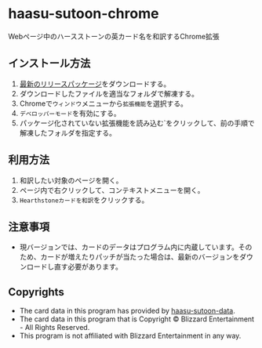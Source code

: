 # haasu-sutoon-chrome
Webページ中のハースストーンの英カード名を和訳するChrome拡張

## インストール方法

1. [最新のリリースパッケージ](https://github.com/tamano/haasu-sutoon-chrome/archive/v0.9.0.zip)をダウンロードする。
1. ダウンロードしたファイルを適当なフォルダで解凍する。
1. Chromeで`ウィンドウ`メニューから`拡張機能`を選択する。
1. `デベロッパーモード`を有効にする。
1. パッケージ化されていない拡張機能を読み込む`をクリックして、前の手順で解凍したフォルダを指定する。

## 利用方法

1. 和訳したい対象のページを開く。
1. ページ内で右クリックして、コンテキストメニューを開く。
1. `Hearthstoneカードを和訳`をクリックする。

## 注意事項
- 現バージョンでは、カードのデータはプログラム内に内蔵しています。そのため、カードが増えたりパッチが当たった場合は、最新のバージョンをダウンロードし直す必要があります。

## Copyrights
- The card data in this program has provided by [haasu-sutoon-data](https://github.com/tamano/haasu-sutoon-data).
- The card data in this program that is Copyright © Blizzard Entertainment - All Rights Reserved.
- This program is not affiliated with Blizzard Entertainment in any way.
